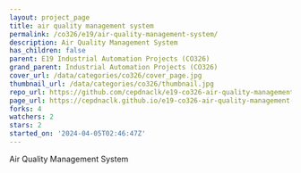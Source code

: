 ```yaml
---
layout: project_page
title: air quality management system
permalink: /co326/e19/air-quality-management-system/
description: Air Quality Management System
has_children: false
parent: E19 Industrial Automation Projects (CO326)
grand_parent: Industrial Automation Projects (CO326)
cover_url: /data/categories/co326/cover_page.jpg
thumbnail_url: /data/categories/co326/thumbnail.jpg
repo_url: https://github.com/cepdnaclk/e19-co326-air-quality-management-system
page_url: https://cepdnaclk.github.io/e19-co326-air-quality-management-system
forks: 4
watchers: 2
stars: 2
started_on: '2024-04-05T02:46:47Z'
---
```


Air Quality Management System